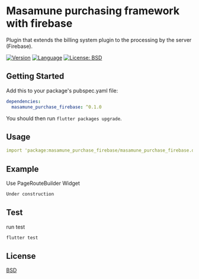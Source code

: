 # Masamune purchasing framework with firebase

Plugin that extends the billing system plugin to the processing by the server (Firebase).

[![Version](https://img.shields.io/badge/version-0.1.4-blue.svg)](https://mathru.net)
[![Language](https://img.shields.io/badge/language-dart-blue.svg)](https://dart.dev/)
[![License: BSD](https://img.shields.io/badge/license-BSD-purple.svg)](https://opensource.org/licenses/BSD-3-Clause)

## Getting Started

Add this to your package's pubspec.yaml file:
```yaml
dependencies:
  masamune_purchase_firebase: ^0.1.0
```
You should then run `flutter packages upgrade`.

## Usage

```yaml
import 'package:masamune_purchase_firebase/masamune_purchase_firebase.dart';
```

## Example

Use PageRouteBuilder Widget
```dart
Under construction
```

## Test

run test
```bash
flutter test
```

## License

[BSD](LICENSE)